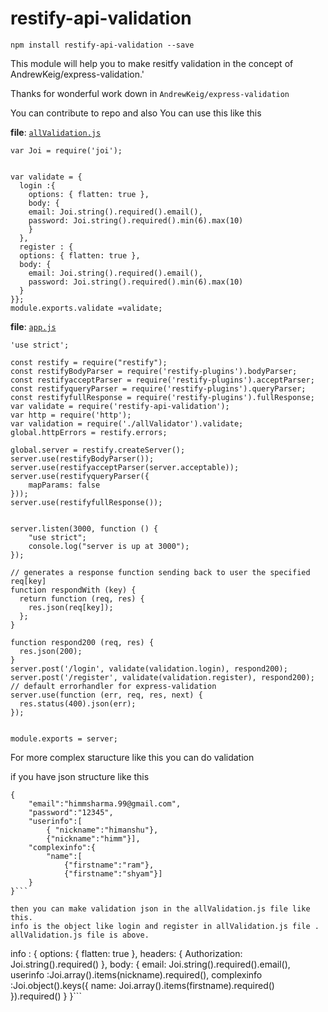 restify-api-validation
==================

```npm install restify-api-validation --save```

This module will help you to make resitfy validation in the concept of AndrewKeig/express-validation.'

Thanks for wonderful work down in `AndrewKeig/express-validation`

You can contribute to repo and also 
You can use this like this 

**file**: [`allValidation.js`](allValidation.js)
```'use strict';
var Joi = require('joi');
 
 
var validate = {
  login :{
    options: { flatten: true },
    body: {
    email: Joi.string().required().email(),
    password: Joi.string().required().min(6).max(10)
    }
  },
  register : {
  options: { flatten: true },
  body: {
    email: Joi.string().required().email(),
    password: Joi.string().required().min(6).max(10)
  }
}};
module.exports.validate =validate;
```
**file**: [`app.js`](app.js)
```
'use strict';

const restify = require("restify");
const restifyBodyParser = require('restify-plugins').bodyParser;
const restifyacceptParser = require('restify-plugins').acceptParser;
const restifyqueryParser = require('restify-plugins').queryParser;
const restifyfullResponse = require('restify-plugins').fullResponse;
var validate = require('restify-api-validation');
var http = require('http');
var validation = require('./allValidator').validate;
global.httpErrors = restify.errors;

global.server = restify.createServer();
server.use(restifyBodyParser());
server.use(restifyacceptParser(server.acceptable));
server.use(restifyqueryParser({
    mapParams: false
}));
server.use(restifyfullResponse());


server.listen(3000, function () {
    "use strict";
    console.log("server is up at 3000");
});

// generates a response function sending back to user the specified req[key]
function respondWith (key) {
  return function (req, res) {
    res.json(req[key]);
  };
}

function respond200 (req, res) {
  res.json(200);
}
server.post('/login', validate(validation.login), respond200);
server.post('/register', validate(validation.register), respond200);
// default errorhandler for express-validation
server.use(function (err, req, res, next) {
  res.status(400).json(err);
});


module.exports = server;
```

For more complex staructure like this you can do validation 


if you have json structure like this 
```
{
	"email":"himmsharma.99@gmail.com",
	"password":"12345",
	"userinfo":[
		{ "nickname":"himanshu"},
		{"nickname":"himm"}],
	"complexinfo":{
		"name":[
			{"firstname":"ram"},
			{"firstname":"shyam"}]
	}	
}```

then you can make validation json in the allValidation.js file like this.
info is the object like login and register in allValidation.js file . allValidation.js file is above.
```
info : {
  options: { flatten: true },
   headers: {
      Authorization: Joi.string().required() 
   },
  body: {
    email: Joi.string().required().email(),
    userinfo :Joi.array().items(nickname).required(),
    complexinfo :Joi.object().keys({
                name: Joi.array().items(firstname).required()
                }).required()
  }
}```